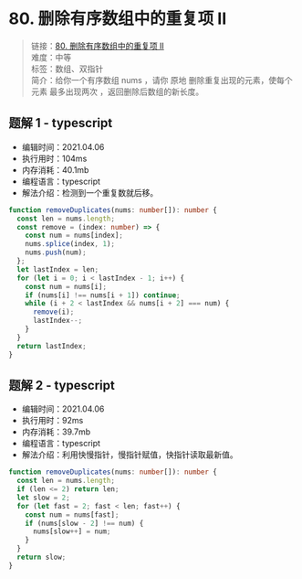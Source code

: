 # 80. 删除有序数组中的重复项 II

> 链接：[80. 删除有序数组中的重复项 II](https://leetcode-cn.com/problems/remove-duplicates-from-sorted-array-ii/)  
> 难度：中等  
> 标签：数组、双指针  
> 简介：给你一个有序数组 nums ，请你 原地 删除重复出现的元素，使每个元素 最多出现两次 ，返回删除后数组的新长度。

## 题解 1 - typescript

- 编辑时间：2021.04.06
- 执行用时：104ms
- 内存消耗：40.1mb
- 编程语言：typescript
- 解法介绍：检测到一个重复数就后移。

```typescript
function removeDuplicates(nums: number[]): number {
  const len = nums.length;
  const remove = (index: number) => {
    const num = nums[index];
    nums.splice(index, 1);
    nums.push(num);
  };
  let lastIndex = len;
  for (let i = 0; i < lastIndex - 1; i++) {
    const num = nums[i];
    if (nums[i] !== nums[i + 1]) continue;
    while (i + 2 < lastIndex && nums[i + 2] === num) {
      remove(i);
      lastIndex--;
    }
  }
  return lastIndex;
}
```

## 题解 2 - typescript

- 编辑时间：2021.04.06
- 执行用时：92ms
- 内存消耗：39.7mb
- 编程语言：typescript
- 解法介绍：利用快慢指针，慢指针赋值，快指针读取最新值。

```typescript
function removeDuplicates(nums: number[]): number {
  const len = nums.length;
  if (len <= 2) return len;
  let slow = 2;
  for (let fast = 2; fast < len; fast++) {
    const num = nums[fast];
    if (nums[slow - 2] !== num) {
      nums[slow++] = num;
    }
  }
  return slow;
}
```
